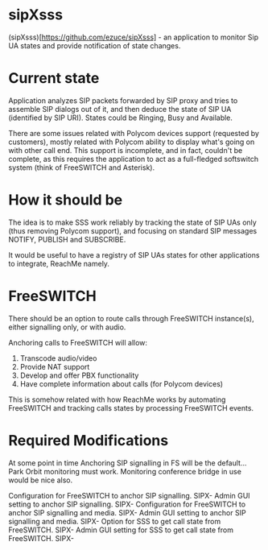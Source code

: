 sipXsss
=======

(sipXsss)[https://github.com/ezuce/sipXsss] - an application to monitor Sip UA states and provide
notification of state changes.

Current state
=============

Application analyzes SIP packets forwarded by SIP proxy and tries to assemble SIP dialogs out of it,
and then deduce the state of SIP UA (identified by SIP URI). States could be Ringing, Busy and Available.

There are some issues related with Polycom devices support (requested by customers), mostly related
with Polycom ability to display what's going on with other call end. This support is incomplete,
and in fact, couldn't be complete, as this requires the application to act as a full-fledged softswitch
system (think of FreeSWITCH and Asterisk).

How it should be
================

The idea is to make SSS work reliably by tracking the state of SIP UAs only (thus removing Polycom support),
and focusing on standard SIP messages NOTIFY, PUBLISH and SUBSCRIBE.

It would be useful to have a registry of SIP UAs states for other applications to integrate, ReachMe namely.

FreeSWITCH
==========

There should be an option to route calls through FreeSWITCH instance(s), either signalling only, or with audio.

Anchoring calls to FreeSWITCH will allow:

1. Transcode audio/video
2. Provide NAT support
3. Develop and offer PBX functionality
4. Have complete information about calls (for Polycom devices)

This is somehow related with how ReachMe works by automating FreeSWITCH and tracking calls states by processing
FreeSWITCH events.

Required Modifications
======================

At some point in time Anchoring SIP signalling in FS will be the default...
Park Orbit monitoring must work.
Monitoring conference bridge in use would be nice also.

Configuration for FreeSWITCH to anchor SIP signalling. SIPX-
Admin GUI setting to anchor SIP signalling. SIPX-
Configuration for FreeSWITCH to anchor SIP signalling and media. SIPX-
Admin GUI setting to anchor SIP signalling and media. SIPX-
Option for SSS to get call state from FreeSWITCH. SIPX-
Admin GUI setting for SSS to get call state from FreeSWITCH. SIPX-
